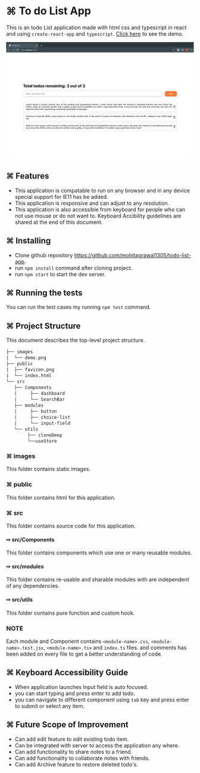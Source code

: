 # ⌘ To do List App

This is an todo List application made with html css and typescript in react and using `create-react-app` and `typescript`. [Click here]( https://7o1zg.csb.app/ ) to see the demo.

![](images/demo.png)

## ⌘ Features
- This application is compatable to run on any browser and in any device special support for IE11 has be added.
- This application is responsive and can adjust to any resolution.
- This application is also accessible from keyboard for people who can not use mouse or do not want to. Keyboard Accibility guidelines are shared at the end of this document.

## ⌘ Installing
- Clone github repository https://github.com/mohitagrawal1305/todo-list-app.
- run `npm install` command after cloning project.
- run `npm start` to start the dev server.


## ⌘ Running the tests
You can run the test cases my running `npm test` command.

## ⌘ Project Structure
This document describes the top-level project structure.

```
├── images
|  └── demo.png
├── public
|  ├── favicon.png
|  └── index.html
└── src
   ├── Components
   |     ├── dashboard
   |     └── SearchBar
   ├── modules
   |     ├── button
   |     ├── choice-list
   |     └── input-field
   └── utils
        ├── cloneDeep
        └──useStore
```


### ⌘ images
This folder contains static images.

### ⌘ public
This folder contains html for this application.

### ⌘ src
This folder contains source code for this application.

#### ⇨ src/Components
   This folder contains components which use one or many reusable modules.

#### ⇨ src/modules
   This folder contains re-usable and sharable modules with are independent of any dependencies.


#### ⇨ src/utils
   This folder contains pure function and custom hook.
   
### **NOTE**
  Each module and Component contains `<module-name>.css`, `<module-name>.test.jsx`, `<module-name>.tsx` and `index.ts` files. and comments has been added on every file to get a better understanding of code.


## ⌘ Keyboard Accessibility Guide
- When application launches Input field is auto focused.
- you can start typing and press enter to add todo.
- you can navigate to different component using `tab` key and press enter to submit or select any item.

## ⌘ Future Scope of Improvement
- Can add edit feature to edit existing todo item.
- Can be integrated with server to access the application any where.
- Can add functionality to share notes to a friend.
- Can add functionality to collaborate notes with friends.
- Can add Archive feature to restore deleted todo's.